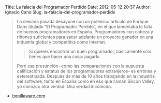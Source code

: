 Title: La falacia del Programador Perdido
Date: 2012-06-12 20:37
Author: Ignacio Cano
Slug: la-falacia-del-programador-perdido

> La semana pasada desayuné con un polémico artículo de Enrique Dans
> titulado ”El Programador Perdido”, en el que lamentaba la falta de
> buenos programadores en España. Programadores con cabeza y riñones
> suficientes para sacar adelante un proyecto ganador en una industria
> global y competitiva como Internet.
>
> > Si quieres encontrar un buen programador, básicamente sólo tienes
> > que hacer una cosa: pagarlo.
>
> Pero esa presunción –como las comparaciones con la supuesta
> calificación y estatus de los programadores extranjeros- es errónea y
> estereotipada. Después de más de 10 años trabajando en la industria
> del software, tanto en España como en eso que llaman Silicon Valley,
> yo conozco otra verdad. Una verdad incómoda.

- [bonillaware.com][]

  [bonillaware.com]: http://www.bonillaware.com/la-falacia-del-programador-perdido
    "La falacia del Programador Perdido"
